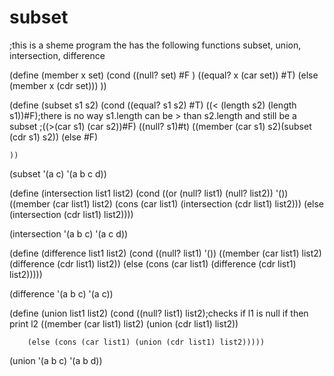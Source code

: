 # subset
;this is a sheme program the has the following functions subset, union, intersection, difference 

(define (member x set)
(cond
((null? set) #F )
((equal? x (car set)) #T)
(else (member x (cdr set)))
))

(define (subset s1 s2)
  (cond
    ((equal? s1 s2) #T)
    ((< (length s2) (length s1))#F);there is no way s1.length can be > than s2.length and still be a subset
    ;((>(car s1) (car s2))#F)
    ((null? s1)#t)
 ((member (car s1) s2)(subset  (cdr s1) s2))
 (else #F)
   
    ))

(subset '(a c) '(a b c d))

(define (intersection list1 list2)
  (cond ((or (null? list1) (null? list2)) '())
        ((member (car list1) list2) (cons (car list1) (intersection (cdr list1) list2)))
        (else (intersection (cdr list1) list2))))

(intersection '(a b c) '(a c d))


(define (difference list1 list2)
  (cond ((null? list1) '())
        ((member (car list1) list2) (difference (cdr list1) list2))
        (else (cons (car list1) (difference (cdr list1) list2)))))

(difference '(a b c) '(a c))

(define (union list1 list2)
  (cond ((null? list1) list2);checks if l1 is null if then print l2
        ((member (car list1) list2) (union (cdr list1) list2))

        (else (cons (car list1) (union (cdr list1) list2)))))

(union '(a b c) '(a b d))
